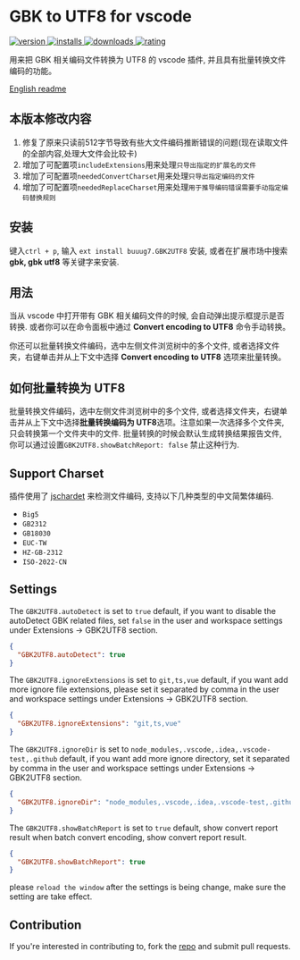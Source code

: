 # GBK to UTF8 for vscode
<p>
    <a href="https://marketplace.visualstudio.com/items?itemName=buuug7.gbk2utf8">
        <img src="https://vsmarketplacebadges.dev/version-short/buuug7.gbk2utf8.svg" alt="version">
    </a>
    <a href="https://marketplace.visualstudio.com/items?itemName=buuug7.gbk2utf8">
        <img src="https://vsmarketplacebadges.dev/installs-short/buuug7.gbk2utf8.svg" alt="installs">
    </a>
    <a href="https://marketplace.visualstudio.com/items?itemName=buuug7.gbk2utf8">
        <img src="https://vsmarketplacebadges.dev/downloads-short/buuug7.gbk2utf8.svg" alt="downloads">
    </a>
    <a href="https://marketplace.visualstudio.com/items?itemName=buuug7.gbk2utf8">
        <img src="https://vsmarketplacebadges.dev/rating-short/buuug7.gbk2utf8.svg" alt="rating">
    </a>
</p>

用来把 GBK 相关编码文件转换为 UTF8 的 vscode 插件, 并且具有批量转换文件编码的功能。

[English readme](./README_EN.md)

## 本版本修改内容
1. 修复了原来只读前512字节导致有些大文件编码推断错误的问题(现在读取文件的全部内容,处理大文件会比较卡)
2. 增加了可配置项`includeExtensions`用来处理`只导出指定的扩展名的文件`
3. 增加了可配置项`neededConvertCharset`用来处理`只导出指定编码的文件`
4. 增加了可配置项`neededReplaceCharset`用来处理`用于推导编码错误需要手动指定编码替换规则`

## 安装

键入`ctrl + p`, 输入 `ext install buuug7.GBK2UTF8` 安装, 或者在扩展市场中搜索 **gbk, gbk utf8** 等关键字来安装.

## 用法

当从 vscode 中打开带有 GBK 相关编码文件的时候, 会自动弹出提示框提示是否转换. 或者你可以在命令面板中通过 **Convert encoding to UTF8** 命令手动转换。

你还可以批量转换文件编码，选中左侧文件浏览树中的多个文件, 或者选择文件夹，右键单击并从上下文中选择 **Convert encoding to UTF8** 选项来批量转换。

## 如何批量转换为 UTF8

批量转换文件编码，选中左侧文件浏览树中的多个文件, 或者选择文件夹，右键单击并从上下文中选择**批量转换编码为 UTF8**选项。注意如果一次选择多个文件夹, 只会转换第一个文件夹中的文件. 批量转换的时候会默认生成转换结果报告文件, 你可以通过设置`GBK2UTF8.showBatchReport: false` 禁止这种行为.

## Support Charset

插件使用了 [jschardet](https://github.com/aadsm/jschardet) 来检测文件编码, 支持以下几种类型的中文简繁体编码.

- `Big5`
- `GB2312`
- `GB18030`
- `EUC-TW`
- `HZ-GB-2312`
- `ISO-2022-CN`

## Settings

The `GBK2UTF8.autoDetect` is set to `true` default, if you want to disable the autoDetect GBK related files,
set `false` in the user and workspace settings under Extensions -> GBK2UTF8 section.

```json
{
  "GBK2UTF8.autoDetect": true
}
```

The `GBK2UTF8.ignoreExtensions` is set to `git,ts,vue` default, if you want add more ignore file extensions, please set
it separated by comma in the user and workspace settings under Extensions -> GBK2UTF8 section.

```json
{
  "GBK2UTF8.ignoreExtensions": "git,ts,vue"
}
```

The `GBK2UTF8.ignoreDir` is set to `node_modules,.vscode,.idea,.vscode-test,.github` default, if you want add more
ignore directory, set it separated by comma in the user and workspace settings under Extensions -> GBK2UTF8 section.

```json
{
  "GBK2UTF8.ignoreDir": "node_modules,.vscode,.idea,.vscode-test,.github"
}
```

The `GBK2UTF8.showBatchReport` is set to `true` default, show convert report result when batch convert encoding, show
convert report result.

```json
{
  "GBK2UTF8.showBatchReport": true
}
```

please `reload the window` after the settings is being change, make sure the setting are take effect.

## Contribution

If you're interested in contributing to, fork the [repo](https://github.com/buuug7/gbk2utf8-vscode.git) and submit pull
requests.

